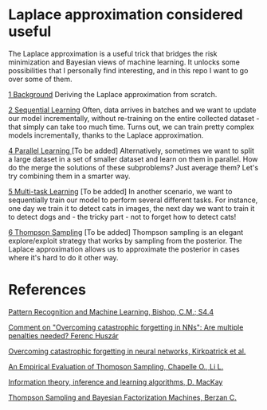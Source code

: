 # Laplace approximation considered useful

The Laplace approximation is a useful trick that bridges the risk minimization and Bayesian views of machine learning. It unlocks some possibilities that I personally find interesting, and in this repo I want to go over some of them.

[1 Background](Background.ipynb) Deriving the Laplace approximation from scratch.

[2 Sequential Learning](Sequential%20Learning.ipynb) Often, data arrives in batches and we want to update our model incrementally, without re-training on the entire collected dataset - that simply can take too much time. Turns out, we can train pretty complex models incrementally, thanks to the Laplace approximation.

[4 Parallel Learning ]() [To be added] Alternatively, sometimes we want to split a large dataset in a set of smaller dataset and learn on them in parallel. How do the merge the solutions of these subproblems? Just average them? Let's try combining them in a smarter way.

[5 Multi-task Learning]() [To be added] In another scenario, we want to sequentially train our model to perform several different tasks. For instance, one day we train it to detect cats in images, the next day we want to train it to detect dogs and - the tricky part - not to forget how to detect cats!

[6 Thompson Sampling]() [To be added] Thompson sampling is an elegant explore/exploit strategy that works by sampling from the posterior. The Laplace approximation allows us to approximate the posterior in cases where it's hard to do it other way.


# References

[Pattern Recognition and Machine Learning, Bishop, C.M.; S4.4](https://www.microsoft.com/en-us/research/people/cmbishop/)

[Comment on "Overcoming catastrophic forgetting in NNs": Are multiple penalties needed? Ferenc Huszár](http://www.inference.vc/comment-on-overcoming-catastrophic-forgetting-in-nns-are-multiple-penalties-needed-2/)

[Overcoming catastrophic forgetting in neural networks, Kirkpatrick et al.](https://arxiv.org/abs/1612.00796)

[An Empirical Evaluation of Thompson Sampling, Chapelle O., Li L.](https://www.microsoft.com/en-us/research/wp-content/uploads/2016/02/thompson.pdf)

[Information theory, inference and learning algorithms, D. MacKay](www.inference.phy.cam.ac.uk/itila/book.html)

[Thompson Sampling and Bayesian Factorization Machines, Berzan C.](http://tech.adroll.com/blog/data-science/2017/03/06/thompson-sampling-bayesian-factorization-machines.html)

